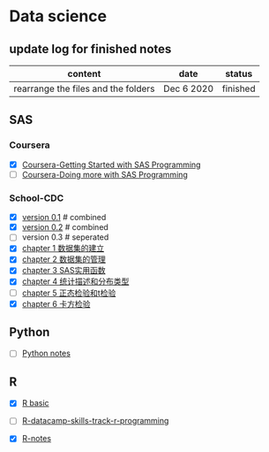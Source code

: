 
# Data science
## update log for finished notes
|content| date  |status|
| ----- | ----- | ---- |
|rearrange the files and the folders|Dec 6 2020|finished|



## SAS
### Coursera

+ [x]  [Coursera-Getting Started with SAS Programming](/SAS-Coursera-Getting-Started-with-SAS-Programming.md)
+ [ ]  [Coursera-Doing more with SAS Programming](/SAS-Coursera-Doing-more-with-SAS-Programming.md)

### School-CDC
+ [x]  [version 0.1](/SAS-Biostatistics-and-SAS-application.md) # combined
+ [x]  [version 0.2](/SAS-卫生统计与SAS学习笔记.md) # combined
+ [ ]  version 0.3 # seperated
  + [x]  [chapter 1 数据集的建立](/SAS-cdc-biostat-sas-1.md)
  + [x]   [chapter 2 数据集的管理](/SAS-cdc-biostat-sas-2.md)
  + [x]   [chapter 3 SAS实用函数](/SAS-cdc-biostat-sas-3.md)
  + [x]   [chapter 4 统计描述和分布类型](/SAS-cdc-biostat-sas-4.md)
  + [ ]   [chapter 5 正态检验和t检验](/SAS-cdc-biostat-sas-5.md)
  + [x]   [chapter 6 卡方检验](/SAS-cdc-biostat-sas-6.md)

## Python
+ [ ]  [Python notes](/Python-notes.md)

## R
+ [x]  [R basic](/R-basic.md)
+ [ ]  [R-datacamp-skills-track-r-programming](/R-datacamp-skills-track-r-programming.md)
+ [x]  [R-notes](/R-notes.md)

